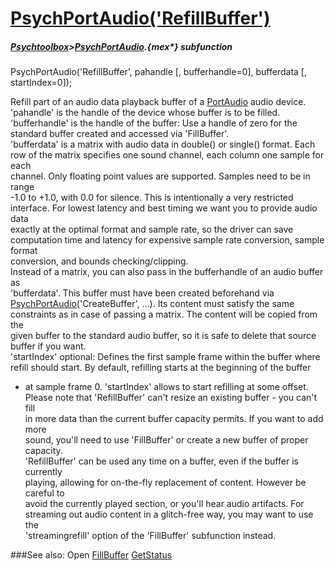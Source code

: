# [PsychPortAudio('RefillBuffer')](PsychPortAudio-RefillBuffer) 
##### [Psychtoolbox](Psychtoolbox)>[PsychPortAudio](PsychPortAudio).{mex*} subfunction

PsychPortAudio('RefillBuffer', pahandle [, bufferhandle=0], bufferdata [, startIndex=0]);

Refill part of an audio data playback buffer of a [PortAudio](PortAudio) audio device.  
'pahandle' is the handle of the device whose buffer is to be filled.  
'bufferhandle' is the handle of the buffer: Use a handle of zero for the  
standard buffer created and accessed via 'FillBuffer'.  
'bufferdata' is a matrix with audio data in double() or single() format. Each  
row of the matrix specifies one sound channel, each column one sample for each  
channel. Only floating point values are supported. Samples need to be in range  
-1.0 to +1.0, with 0.0 for silence. This is intentionally a very restricted  
interface. For lowest latency and best timing we want you to provide audio data  
exactly at the optimal format and sample rate, so the driver can save  
computation time and latency for expensive sample rate conversion, sample format  
conversion, and bounds checking/clipping.  
Instead of a matrix, you can also pass in the bufferhandle of an audio buffer as  
'bufferdata'. This buffer must have been created beforehand via  
[PsychPortAudio](PsychPortAudio)('CreateBuffer', ...). Its content must satisfy the same  
constraints as in case of passing a matrix. The content will be copied from the  
given buffer to the standard audio buffer, so it is safe to delete that source  
buffer if you want.  
'startIndex' optional: Defines the first sample frame within the buffer where  
refill should start. By default, refilling starts at the beginning of the buffer  
- at sample frame 0. 'startIndex' allows to start refilling at some offset.  
Please note that 'RefillBuffer' can't resize an existing buffer - you can't fill  
in more data than the current buffer capacity permits. If you want to add more  
sound, you'll need to use 'FillBuffer' or create a new buffer of proper  
capacity.  
'RefillBuffer' can be used any time on a buffer, even if the buffer is currently  
playing, allowing for on-the-fly replacement of content. However be careful to  
avoid the currently played section, or you'll hear audio artifacts. For  
streaming out audio content in a glitch-free way, you may want to use the  
'streamingrefill' option of the 'FillBuffer' subfunction instead.  
  


###See also:
Open [FillBuffer](PsychPortAudio-FillBuffer) [GetStatus](PsychPortAudio-GetStatus) 
